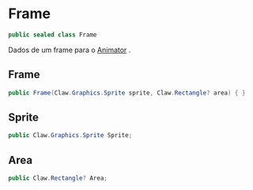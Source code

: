 # Frame
```csharp
public sealed class Frame
```
Dados de um frame para o [Animator](/API/Claw/Animator#Animator) .<br />
## Frame
```csharp
public Frame(Claw.Graphics.Sprite sprite, Claw.Rectangle? area) { }
```
## Sprite
```csharp
public Claw.Graphics.Sprite Sprite;
```
## Area
```csharp
public Claw.Rectangle? Area;
```
